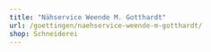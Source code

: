 ```yaml
---
title: "Nähservice Weende M. Gotthardt"
url: /goettingen/naehservice-weende-m-gotthardt/
shop: Schneiderei
---
```


